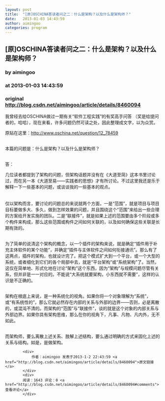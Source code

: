 ```yaml
---
layout: post
title:  "[原]OSCHINA答读者问之二：什么是架构？以及什么是架构师？"
date:   2013-01-03 14:43:59
author: aimingoo
categories: program
---
```


## [原]OSCHINA答读者问之二：什么是架构？以及什么是架构师？
### by aimingoo
### at 2013-01-03 14:43:59
### original <http://blog.csdn.net/aimingoo/article/details/8460094>

<p>我曾经去给OSCHINA做过一期有关“软件工程实践”的有奖高手问答 （奖是给提问者的，哈哈），现在来看，许多问题仍然可读之处，因此整理成文字，以为众赏。</p>
<p>原贴在这里：<a href="http://www.oschina.net/question/12_78459">http://www.oschina.net/question/12_78459</a></p>
<p><br>
本篇的问题是：什么是架构？以及什么是架构师？</p>
<p><br>
答：</p>
<p>几位读者​都提到了架构的问题，但架构话题并没有在《大道至简》这本书里讨论过，而在另一本《大道至易——实践者的思想》才有所讨论。不过这里我还是乐于解释一下一些基本的问题，或谈谈我的一些基本的观点。</p>
<p>　<br>
仅以架构而言，要讨论的问题总的来说就两个方面，一是“范围”，就是项目与项目目标要做多大、多久，做到怎样效果的问题，并且围绕这个“范围”来给出一些合理的方案给开发实施的团队。二是“联接件”，就是如果上述的范围要由多个阶段或多个构件来构成，那么这些范围或构件之间如何关联的，以及如何确保这些关联是长期有效的。​</p>
<p><br>
为了简单的说清这个架构的概念，以一个插件的架构来说，就是确定“插件用于补充主体软件的某个功能”，并确定“插件与主体软件之间如何衔接通讯”。那么有了这两点，插件的架构，也就设计完了。把这个模式扩大到一个平台，或一个大型的系统，或者细化到它们的各个局部中去，就是“平台架构”或“系统架构”了。当然，这仅在简单地、形式化地在讨论“架构”这个东西，因为“架构”与规模问题尽管有关系，但并非是一一对应的。不能说“大系统就要架构，小东西就不需要”，这样的认识是不正确的。</p>
<p><br>
架构在根底上来说，是一种系统化的视角。如果你将一个对象理解为“系统”，或“有系统性的”，那么它就必然存在内部的关系与外部的边界——否则，必是离散的，或混沌不清的。而架构的“范围”与“联接件”，谈的就是这个对象的内部关系与外部边界。如果你具有架构思维，那么在你的视角下，凡事、凡物、凡内外，无不如此。</p>
<p><br>
而架构师，要么离散上述关系、肢解上述结构，要么通过明确的方式来固化上述的关系与结构。如是，是做架构。</p>

            <div>
                作者：aimingoo 发表于2013-1-2 22:43:59 <a href="http://blog.csdn.net/aimingoo/article/details/8460094">原文链接</a>
            </div>
            <div>
            阅读：1643 评论：0 <a href="http://blog.csdn.net/aimingoo/article/details/8460094#comments">查看评论</a>
            </div>